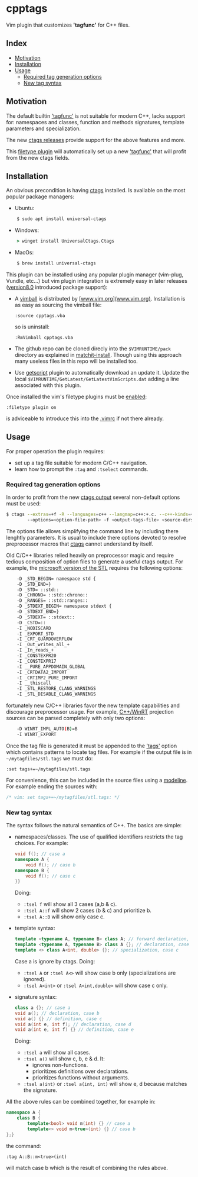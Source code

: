 # cpptags

Vim plugin that customizes **'tagfunc'** for C++ files.

## Index

+ [Motivation](#motivation)
+ [Installation](#installation)
+ [Usage](#usage)
  - [Required tag generation options](#required-tag-generation-options)
  - [New tag syntax](#new-tag-syntax)

## Motivation

The default builtin ['tagfunc'](https://vimhelp.org/options.txt.html#%27tagfunc%27) is not suitable for modern C++,
lacks support for: namespaces and classes, function and methods signatures, template parameters and specialization.

The new [ctags releases](https://docs.ctags.io/en/latest/parser-cxx.html) provide support for the above features and
more.

This [filetype plugin](https://vimhelp.org/usr_05.txt.html#add-filetype-plugin) will automatically set up a new
['tagfunc'](https://vimhelp.org/options.txt.html#%27tagfunc%27) that will profit from the new ctags fields.

## Installation

An obvious precondition is having [ctags](https://vimhelp.org/tagsrch.txt.html#tags-file-format) installed.
Is available on the most popular package managers:

+ Ubuntu:
```bash
    $ sudo apt install universal-ctags
```

+ Windows:
```cmd
    > winget install UniversalCtags.Ctags 
```

+ MacOs:
```bash
    $ brew install universal-ctags
```

This plugin can be installed using any popular plugin manager (vim-plug, Vundle, etc...) but vim plugin integration is
extremely easy in later releases ([version8.0](https://vimhelp.org/version8.txt.html#version8.0) introduced package support):

+ A [vimball](https://vimhelp.org/pi_vimball.txt.html#vimball) is distributed by [www.vim.org](www.vim.org). Installation is as easy as sourcing the vimball file:
  ```vim
  :source cpptags.vba
  ```
  so is uninstall:
  ```vim
  :RmVimball cpptags.vba
  ```

+ The github repo can be cloned direcly into the `$VIMRUNTIME/pack` directory as explained in [matchit-install](https://vimhelp.org/usr_05.txt.html#matchit-install). Though using this approach many useless files in this repo will be installed too.

+ Use [getscript](https://vimhelp.org/pi_getscript.txt.html#getscript) plugin to automatically download an update it. Update the local
  `$VIMRUNTIME/GetLatest/GetLatestVimScripts.dat` adding a line associated with this plugin.

Once installed the vim's filetype plugins must be [enabled](https://vimhelp.org/filetype.txt.html#%3Afiletype-plugin-on):
```vim
:filetype plugin on
```
is adviceable to introduce this into the [.vimrc](https://vimhelp.org/starting.txt.html#vimrc) if not there already.

## Usage

For proper operation the plugin requires:
+ set up a tag file suitable for modern C/C++ navigation.
+ learn how to prompt the `:tag` and `:tselect` commands.

### Required tag generation options

In order to profit from the new [ctags output](https://docs.ctags.io/en/latest/man/ctags.1.html) several non-default options must be used:

```bash
$ ctags --extras=+f -R --languages=c++ --langmap=c++:+.c. --c++-kinds=+pl -n --fields=+iaeSK --fields-c++=*
        --options=<option-file-path> -f <output-tags-file> <source-dirs>
```

The options file allows simplifying the command line by including there lenghtly parameters.
It is usual to include there options devoted to resolve preprocessor macros that [ctags](https://docs.ctags.io/en/latest/man/ctags.1.html#language-specific-options) cannot understand by itself.

Old C/C++ libraries relied heavily on preprocessor magic and require tedious composition of option files to generate a
useful ctags output. For example, the [microsoft version of the STL](https://github.com/microsoft/STL) requires the
following options:

```bash
    -D _STD_BEGIN= namespace std {
    -D _STD_END=}
    -D _STD= ::std::
    -D _CHRONO= ::std::chrono::
    -D _RANGES= ::std::ranges::
    -D _STDEXT_BEGIN= namespace stdext {
    -D _STDEXT_END=}
    -D _STDEXT= ::stdext::
    -D _CSTD=::
    -I _NODISCARD
    -I _EXPORT_STD
    -I _CRT_GUARDOVERFLOW
    -I _Out_writes_all_+
    -I _In_reads_+
    -I _CONSTEXPR20 
    -I _CONSTEXPR17
    -I __PURE_APPDOMAIN_GLOBAL
    -I _CRTDATA2_IMPORT
    -I _CRTIMP2_PURE_IMPORT
    -I __thiscall
    -I _STL_RESTORE_CLANG_WARNINGS
    -I _STL_DISABLE_CLANG_WARNINGS
```

fortunately new C/C++ libraries favor the new template capabilities and discourage preprocessor usage.
For example, [C++/WinRT](https://github.com/microsoft/cppwinrt) projection sources can be parsed completely with only
two options:
```bash
    -D WINRT_IMPL_AUTO(B)=B
    -I WINRT_EXPORT
```

Once the tag file is generated it must be appended to the ['tags'](https://vimhelp.org/options.txt.html#%27tag%27)
option which contains patterns to locate tag files. For example if the output file is in `~/mytagfiles/stl.tags`
we must do:
```vim
:set tags+=~/mytagfiles/stl.tags
```
For convenience, this can be included in the source files using a [modeline](https://vimhelp.org/options.txt.html#modeline).
For example ending the sources with:
```C++
/* vim: set tags+=~/mytagfiles/stl.tags: */
```

### New tag syntax

The syntax follows the natural semantics of C++. The basics are simple:

+ namespaces/classes. The use of qualified identifiers restricts the tag choices. For example:
  ```c++
  void f(); // case a
  namespace A {
      void f(); // case b
  namespace B {
      void f(); // case c
  }}
  ```
  Doing:
  - `:tsel f` will show all 3 cases (a,b & c). 
  - `:tsel A::f` will show 2 cases (b & c) and prioritize b. 
  - `:tsel A::B` will show only case c.

+ template syntax:
  ```c++
  template <typename A, typename B> class A; // forward declaration, case a
  template <typename A, typename B> class A {}; // declaration, case b
  template <> class A<int, double> {}; // specialization, case c
  ```
  Case a is ignore by ctags. Doing:
  - `:tsel A` or `:tsel A<>` will show case b only (specializations are ignored).
  - `:tsel A<int>` or `:tsel A<int,double>` will show case c only.

+ signature syntax:
  ```c++
  class a {}; // case a
  void a(); // declaration, case b
  void a() {} // definition, case c
  void a(int e, int f); // declaration, case d 
  void a(int e, int f) {} // definition, case e 
  ```
  Doing:
  - `:tsel a` will show all cases.
  - `:tsel a()` will show c, b, e & d. It:
    + ignores non-functions.
    + prioritizes definitions over declarations.
    + prioritizes functions without arguments.
  - `:tsel a(int)` or `:tsel a(int, int)` will show e, d because matches the signature.

All the above rules can be combined together, for example in:
```c++
namespace A {
    class B {
        template<bool> void m(int) {} // case a
        template<> void m<true>(int) {} // case b
};}
```
the command:
```vim
:tag A::B::m<true>(int)
```
will match case b which is the result of combining the rules above.
